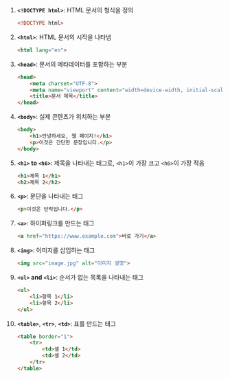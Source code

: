 
1. **`<!DOCTYPE html>`**: HTML 문서의 형식을 정의
   ```html
   <!DOCTYPE html>
   ```

2. **`<html>`**: HTML 문서의 시작을 나타냄
   ```html
   <html lang="en">
   ```

3. **`<head>`**: 문서의 메타데이터를 포함하는 부분
   ```html
   <head>
       <meta charset="UTF-8">
       <meta name="viewport" content="width=device-width, initial-scale=1.0">
       <title>문서 제목</title>
   </head>
   ```

4. **`<body>`**: 실제 콘텐츠가 위치하는 부분
   ```html
   <body>
       <h1>안녕하세요, 웹 페이지!</h1>
       <p>이것은 간단한 문장입니다.</p>
   </body>
   ```

5. **`<h1>` to `<h6>`**: 제목을 나타내는 태그로, `<h1>`이 가장 크고 `<h6>`이 가장 작음
   ```html
   <h1>제목 1</h1>
   <h2>제목 2</h2>
   ```

6. **`<p>`**: 문단을 나타내는 태그
   ```html
   <p>이것은 단락입니다.</p>
   ```

7. **`<a>`**: 하이퍼링크를 만드는 태그
   ```html
   <a href="https://www.example.com">바로 가기</a>
   ```

8. **`<img>`**: 이미지를 삽입하는 태그
   ```html
   <img src="image.jpg" alt="이미지 설명">
   ```

9. **`<ul>` and `<li>`**: 순서가 없는 목록을 나타내는 태그
   ```html
   <ul>
       <li>항목 1</li>
       <li>항목 2</li>
   </ul>
   ```

10. **`<table>`**, **`<tr>`**, **`<td>`**: 표를 만드는 태그
    ```html
    <table border="1">
        <tr>
            <td>셀 1</td>
            <td>셀 2</td>
        </tr>
    </table>
    ```
